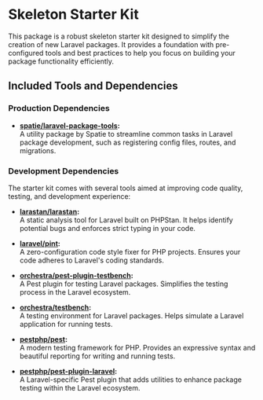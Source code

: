 # Skeleton Starter Kit

This package is a robust skeleton starter kit designed to simplify the creation of new Laravel packages. It provides a foundation with pre-configured tools and best practices to help you focus on building your package functionality efficiently.

## Included Tools and Dependencies

### Production Dependencies
- **[spatie/laravel-package-tools](https://github.com/spatie/laravel-package-tools):**  
  A utility package by Spatie to streamline common tasks in Laravel package development, such as registering config files, routes, and migrations.

### Development Dependencies
The starter kit comes with several tools aimed at improving code quality, testing, and development experience:

- **[larastan/larastan](https://github.com/nunomaduro/larastan):**  
  A static analysis tool for Laravel built on PHPStan. It helps identify potential bugs and enforces strict typing in your code.

- **[laravel/pint](https://github.com/laravel/pint):**  
  A zero-configuration code style fixer for PHP projects. Ensures your code adheres to Laravel's coding standards.

- **[orchestra/pest-plugin-testbench](https://github.com/orchestral/testbench):**  
  A Pest plugin for testing Laravel packages. Simplifies the testing process in the Laravel ecosystem.

- **[orchestra/testbench](https://github.com/orchestral/testbench):**  
  A testing environment for Laravel packages. Helps simulate a Laravel application for running tests.

- **[pestphp/pest](https://pestphp.com):**  
  A modern testing framework for PHP. Provides an expressive syntax and beautiful reporting for writing and running tests.

- **[pestphp/pest-plugin-laravel](https://github.com/pestphp/pest-plugin-laravel):**  
  A Laravel-specific Pest plugin that adds utilities to enhance package testing within the Laravel ecosystem.

